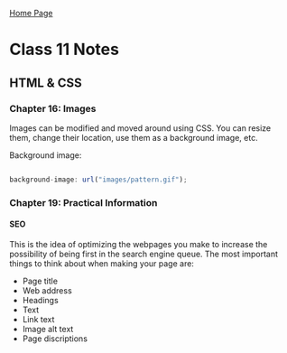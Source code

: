 [Home Page](https://devaoc.github.io/reading-notes/)

# Class 11 Notes

## HTML & CSS

### Chapter 16: Images

Images can be modified and moved around using CSS. You can resize them, change their location, use them as a background image, etc.

Background image:

``` Javascript

background-image: url("images/pattern.gif");

```

### Chapter 19: Practical Information

#### SEO

This is the idea of optimizing the webpages you make to increase the possibility of being first in the search engine queue. The most important things to think about when making your page are:

- Page title
- Web address
- Headings
- Text
- Link text
- Image alt text
- Page discriptions